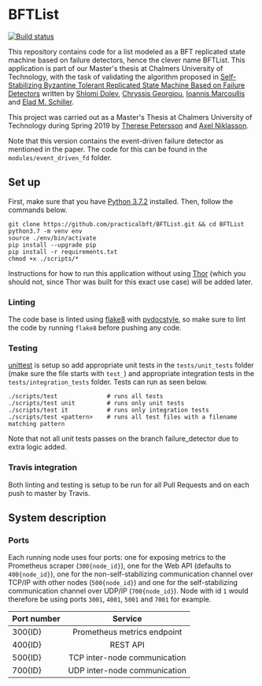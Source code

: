 # BFTList
[![Build status](https://travis-ci.org/practicalbft/BFTList.svg?branch=master)](https://travis-ci.org/travis-ci/travis-web)

This repository contains code for a list modeled as a BFT replicated state machine based on failure detectors, hence the clever name BFTList. This application is part of our Master's thesis at Chalmers University of Technology, with the task of validating the algorithm proposed in [Self-Stabilizing Byzantine Tolerant Replicated State Machine Based on Failure Detectors]() written by [Shlomi Dolev](mailto:dolev@cs.bgu.ac.il), [Chryssis Georgiou](chryssis@cs.ucy.ac.cy), [Ioannis Marcoullis](imarcoullis@cs.ucy.ac.cy) and [Elad M. Schiller](mailto:elad@chalmers.se).

This project was carried out as a Master's Thesis at Chalmers University of Technology during Spring 2019 by [Therese Petersson](https://github.com/TheresePetersson) and [Axel Niklasson](https://github.com/axelniklasson).

Note that this version contains the event-driven failure detector as mentioned in the paper. The code for this can be found in the `modules/event_driven_fd` folder.

## Set up
First, make sure that you have [Python 3.7.2](https://www.python.org/downloads/) installed. Then, follow the commands below.

```
git clone https://github.com/practicalbft/BFTList.git && cd BFTList
python3.7 -m venv env
source ./env/bin/activate
pip install --upgrade pip
pip install -r requirements.txt
chmod +x ./scripts/*
```

Instructions for how to run this application without using [Thor](https://github.com/practicalbft/thor) (which you should not, since Thor was built for this exact use case) will be added later.

### Linting
The code base is linted using [flake8](https://pypi.org/project/flake8/) with [pydocstyle](https://github.com/PyCQA/pydocstyle), so make sure to lint the code by running `flake8` before pushing any code.

### Testing
[unittest](https://docs.python.org/2/library/unittest.html) is setup so add appropriate unit tests in the `tests/unit_tests` folder (make sure the file starts with `test_`) and appropriate integration tests in the `tests/integration_tests` folder. Tests can run as seen below.

```
./scripts/test              # runs all tests
./scripts/test unit         # runs only unit tests
./scripts/test it           # runs only integration tests
./scripts/test <pattern>    # runs all test files with a filename matching pattern
```

Note that not all unit tests passes on the branch failure_detector due to extra logic added.

### Travis integration
Both linting and testing is setup to be run for all Pull Requests and on each push to master by Travis.

## System description
### Ports
Each running node uses four ports: one for exposing metrics to the Prometheus scraper (`300{node_id}`), one for the Web API (defaults to `400{node_id}`), one for the non-self-stabilizing communication channel over TCP/IP with other nodes (`500{node_id}`) and one for the self-stabilizing communication channel over UDP/IP (`700{node_id}`). Node with id `1` would therefore be using ports `3001`, `4001`, `5001` and `7001` for example.

| Port number   | Service                           | 
| ------------- |:---------------------------------:|
| 300{ID}       | Prometheus metrics endpoint       |
| 400{ID}       | REST API                          |
| 500{ID}       | TCP inter-node communication      |
| 700{ID}       | UDP inter-node communication      |